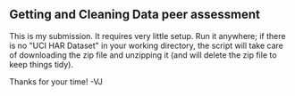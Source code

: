 Getting and Cleaning Data peer assessment
------------------------------------------

This is my submission. It requires very little setup. Run it anywhere; if there is no "UCI HAR Dataset" in your working directory, the script will take care of downloading the zip file and unzipping it (and will delete the zip file to keep things tidy).

Thanks for your time!
-VJ
